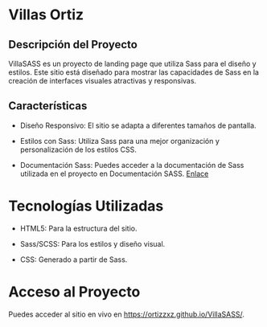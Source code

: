 # Villas Ortiz
## Descripción del Proyecto
VillaSASS es un proyecto de landing page que utiliza Sass para el diseño y estilos. Este sitio está diseñado para mostrar las capacidades de Sass en la creación de interfaces visuales atractivas y responsivas.

## Características
- Diseño Responsivo: El sitio se adapta a diferentes tamaños de pantalla.

- Estilos con Sass: Utiliza Sass para una mejor organización y personalización de los estilos CSS.

- Documentación Sass: Puedes acceder a la documentación de Sass utilizada en el proyecto en Documentación SASS. [Enlace](https://ortizzxz.github.io/VillaSASS/sassdoc/index.html)

# Tecnologías Utilizadas
- HTML5: Para la estructura del sitio.

- Sass/SCSS: Para los estilos y diseño visual.

- CSS: Generado a partir de Sass.

# Acceso al Proyecto
Puedes acceder al sitio en vivo en https://ortizzxz.github.io/VillaSASS/.
 